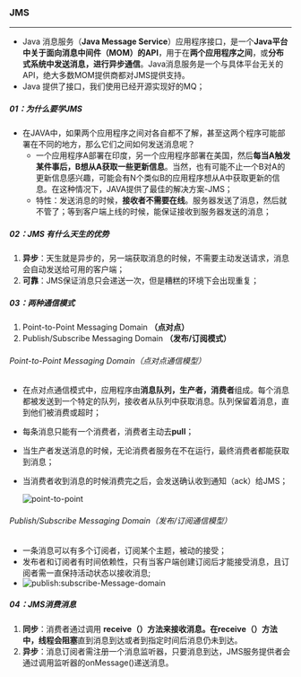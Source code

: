 ### JMS

------

- Java 消息服务（**Java Message Service**）应用程序接口，是一个**Java平台中关于面向消息中间件（MOM）的API**，用于在**两个应用程序之间**，或**分布式系统中发送消息，进行异步通信**。Java消息服务是一个与具体平台无关的API，绝大多数MOM提供商都对JMS提供支持。
- Java 提供了接口，我们使用已经开源实现好的MQ；

##### 01：为什么要学JMS

- 在JAVA中，如果两个应用程序之间对各自都不了解，甚至这两个程序可能部署在不同的地方，那么它们之间如何发送消息呢？
  - 一个应用程序A部署在印度，另一个应用程序部署在美国，然后**每当A触发某件事后，B想从A获取一些更新信息**。当然，也有可能不止一个B对A的更新信息感兴趣，可能会有N个类似B的应用程序想从A中获取更新的信息。在这种情况下，JAVA提供了最佳的解决方案-JMS；
  - 特性：发送消息的时候，**接收者不需要在线**。服务器发送了消息，然后就不管了；等到客户端上线的时候，能保证接收到服务器发送的消息；

##### 02：JMS 有什么天生的优势

1. **异步**：天生就是异步的，另一端获取消息的时候，不需要主动发送请求，消息会自动发送给可用的客户端；
2. **可靠**：JMS保证消息只会递送一次，但是糟糕的环境下会出现重复；

##### 03：两种通信模式

1. Point-to-Point Messaging Domain **（点对点）**
2. Publish/Subscribe Messaging Domain **（发布/订阅模式）**

###### Point-to-Point Messaging Domain（点对点通信模型）

- 在点对点通信模式中，应用程序由**消息队列，生产者，消费者**组成。每个消息都被发送到一个特定的队列，接收者从队列中获取消息。队列保留着消息，直到他们被消费或超时；

- 每条消息只能有一个消费者，消费者主动去**pull**；

- 当生产者发送消息的时候，无论消费者服务在不在运行，最终消费者都能获取到消息；

- 当消费者收到消息的时候消费完之后，会发送确认收到通知（ack）给JMS；

  ![point-to-point](/Users/likang/Downloads/point-to-point.png)

###### Publish/Subscribe Messaging Domain（发布/订阅通信模型）

- 一条消息可以有多个订阅者，订阅某个主题，被动的接受；
- 发布者和订阅者有时间依赖性，只有当客户端创建订阅后才能接受消息，且订阅者需一直保持活动状态以接收消息;
- ![publish:subscribe-Message-domain](/Users/likang/Downloads/publish:subscribe-Message-domain.png)

##### 04：JMS消费消息

1. **同步**：消费者通过调用 **receive（）**方法来接收消息。在receive（）方法中，线程会**阻塞**直到消息到达或者到指定时间后消息仍未到达。
2. **异步**：消息订阅者需注册一个消息监听器，只要消息到达，JMS服务提供者会通过调用监听器的onMessage()递送消息。









